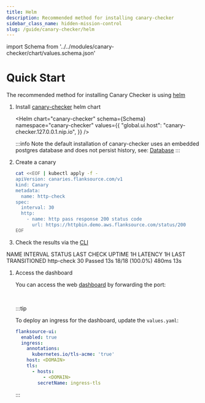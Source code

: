 ```yaml
---
title: Helm
description: Recommended method for installing canary-checker
sidebar_class_name: hidden-mission-control
slug: /guide/canary-checker/helm
---
```


import Schema from '../../modules/canary-checker/chart/values.schema.json'

# Quick Start

The recommended method for installing Canary Checker is using [helm](https://helm.sh/)

1. Install [canary-checker](https://github.com/flanksource/canary-checker) helm chart

   <Helm chart="canary-checker"
   schema={Schema}
   namespace="canary-checker"
   values={{
       "global.ui.host": "canary-checker.127.0.0.1.nip.io",
     }}
   />

   :::info
   Note the default installation of canary-checker uses an embedded postgres database and does not persist history, see: [Database](database)
   :::

1. Create a canary

   ```bash
   cat <<EOF | kubectl apply -f -
   apiVersion: canaries.flanksource.com/v1
   kind: Canary
   metadata:
     name: http-check
   spec:
     interval: 30
     http:
       - name: http pass response 200 status code
         url: https://httpbin.demo.aws.flanksource.com/status/200
   EOF
   ```

   <p/>

1. Check the results via the [CLI](./cli)

<TerminalOutput command="kubectl get canary" >
NAME       INTERVAL     STATUS   LAST CHECK   UPTIME 1H       LATENCY 1H   LAST TRANSITIONED
http-check   30         Passed   13s          18/18 (100.0%)   480ms        13s
</TerminalOutput>

1. Access the dashboard

   You can access the web [dashboard](http://localhost:8080) by forwarding the port:

   <TerminalOutput command="kubectl  -n canary-checker port-forward  svc/canary-checker-ui 8080:80" >
   &nbsp;
   </TerminalOutput>

   <Screenshot shadow={false} img="/img/health-checks.png" alt="Canary Checker Dashboard"/>

   :::tip

   To deploy an ingress for the dashboard, update the `values.yaml`:

   ```yaml
   flanksource-ui:
     enabled: true
     ingress:
       annotations:
         kubernetes.io/tls-acme: 'true'
       host: <DOMAIN>
       tls:
         - hosts:
             - <DOMAIN>
           secretName: ingress-tls
   ```

   :::
